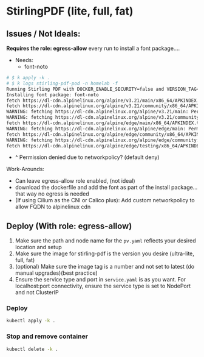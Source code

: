 # StirlingPDF (lite, full, fat)

## Issues / Not Ideals:

**Requires the role: egress-allow** every run to install a font package....

- Needs:
  - font-noto
```bash
# $ k apply -k .
# $ k logs stirling-pdf-pod -n homelab -f
Running Stirling PDF with DOCKER_ENABLE_SECURITY=false and VERSION_TAG=0.45.6
Installing font package: font-noto
fetch https://dl-cdn.alpinelinux.org/alpine/v3.21/main/x86_64/APKINDEX.tar.gz
fetch https://dl-cdn.alpinelinux.org/alpine/v3.21/community/x86_64/APKINDEX.tar.gz
WARNING: fetching https://dl-cdn.alpinelinux.org/alpine/v3.21/main: Permission denied
WARNING: fetching https://dl-cdn.alpinelinux.org/alpine/v3.21/community: Permission denied
fetch https://dl-cdn.alpinelinux.org/alpine/edge/main/x86_64/APKINDEX.tar.gz
WARNING: fetching https://dl-cdn.alpinelinux.org/alpine/edge/main: Permission denied
fetch https://dl-cdn.alpinelinux.org/alpine/edge/community/x86_64/APKINDEX.tar.gz
WARNING: fetching https://dl-cdn.alpinelinux.org/alpine/edge/community: Permission denied
fetch https://dl-cdn.alpinelinux.org/alpine/edge/testing/x86_64/APKINDEX.tar.gz
```
- ^ Permission denied due to networkpolicy? (default deny)

Work-Arounds:
- Can leave egress-allow role enabled, (not ideal)
- download the dockerfile and add the font as part of the install package... that way no egress is needed
- (If using Cilium as the CNI or Calico plus): Add custom networkpolicy to allow FQDN to alpinelinux cdn

## Deploy (With role: egress-allow)

1. Make sure the path and node name for the `pv.yaml` reflects your desired location and setup
2. Make sure the image for stirling-pdf is the version you desire (ultra-lite, full, fat)
3. (optional) Make sure the image tag is a number and not set to latest (do manual upgrades)(best practice)
4. Ensure the service type and port in `service.yaml` is as you want. For localhost:port connectivity, ensure the service type is set to NodePort and not ClusterIP

### Deploy

```bash
kubectl apply -k .
```

### Stop and remove container

```bash
kubectl delete -k .
```
